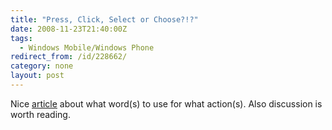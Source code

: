 ```yaml
---
title: "Press, Click, Select or Choose?!?"
date: 2008-11-23T21:40:00Z
tags:
  - Windows Mobile/Windows Phone
redirect_from: /id/228662/
category: none
layout: post
---
```

Nice [article][1] about what word(s) to use for what action(s). Also discussion is worth reading.

[1]: http://blogs.msdn.com/windowsmobile/archive/2008/11/18/press-click-select-or-choose.aspx